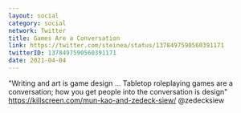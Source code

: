 ```yaml
---
layout: social
category: social
network: Twitter
title: Games Are a Conversation
link: https://twitter.com/steinea/status/1378497590560391171
twitterID: 1378497590560391171
date: 2021-04-04
---
```


"Writing and art is game design ... Tabletop roleplaying games are a conversation; how you get people into the conversation is design" <https://killscreen.com/mun-kao-and-zedeck-siew/> @zedecksiew
